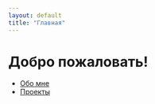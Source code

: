 ```yaml
---
layout: default
title: "Главная"
---
```


# Добро пожаловать!

- [Обо мне](about.md)
- [Проекты](projects.md)
